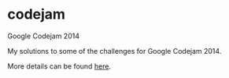 codejam
=======

Google Codejam 2014

My solutions to some of the challenges for Google Codejam 2014.

More details can be found [here](http://code.google.com/codejam/).